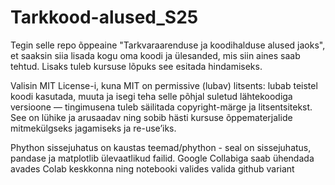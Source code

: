 # Tarkkood-alused_S25
Tegin selle repo õppeaine "Tarkvaraarenduse ja koodihalduse alused jaoks", et saaksin siia lisada kogu oma koodi ja ülesanded, mis siin aines saab tehtud. Lisaks tuleb kursuse lõpuks see esitada hindamiseks.

Valisin MIT License-i, kuna MIT on permissive (lubav) litsents: lubab teistel koodi kasutada, muuta ja isegi teha selle põhjal suletud lähtekoodiga versioone — tingimusena tuleb säilitada copyright-märge ja litsentsitekst. See on lühike ja arusaadav ning sobib hästi kursuse õppematerjalide mitmekülgseks jagamiseks ja re-use’iks.

Phython sissejuhatus on kaustas teemad/phython - seal on sissejuhatus, pandase ja matplotlib ülevaatlikud failid. Google Collabiga saab ühendada avades Colab keskkonna ning notebooki valides valida github variant
